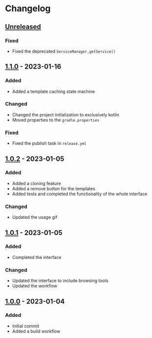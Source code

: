 # Changelog

## [Unreleased]

### Fixed
- Fixed the deprecated ```ServiceManager,getService()```  


## [1.1.0] - 2023-01-16

### Added
- Added a template caching state machine

### Changed
- Changed the project initialization to exclusively kotlin
- Moved properties to the ```gradle.properties```

### Fixed
- Fixed the publish task in ```release.yml```

## [1.0.2] - 2023-01-05

### Added
- Added a cloning feature
- Added a remove button for the templates
- Added tests and completed the functionality of the whole interface

### Changed
- Updated the usage gif

## [1.0.1] - 2023-01-05

### Added
- Completed the interface

### Changed
- Updated the interface to include browsing tools
- Updated the workflow

## [1.0.0] - 2023-01-04

### Added
- Initial commit
- Added a build workflow

[Unreleased]: https://github.com/EricoDeMecha/Modern_Cpp_New_Project-plugin/compare/v1.1.0...HEAD
[1.1.0]: https://github.com/EricoDeMecha/Modern_Cpp_New_Project-plugin/compare/v1.0.2...v1.1.0
[1.0.2]: https://github.com/EricoDeMecha/Modern_Cpp_New_Project-plugin/compare/288e423b40d8ba3126d1c832852cd40364fa4c53...e0b4dc7bb19d5a2e2c1a48aa5a37b7ca75cea067
[1.0.1]: https://github.com/EricoDeMecha/Modern_Cpp_New_Project-plugin/compare/8dc54838e9c073ac0bc482120121c3150d5bd31a...16cf19114a96a2c7b2d3dfe14447ae45a2685aa8
[1.0.0]: https://github.com/EricoDeMecha/Modern_Cpp_New_Project-plugin/compare/69c45ec2e9fdb5ed05b1a58814b2fcd71914c754...835b960cc6d49fd9bb286ed4af8a693ecf53deaa
